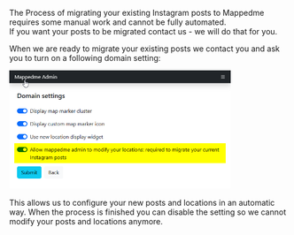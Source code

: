 
 The Process of migrating your existing Instagram posts to Mappedme requires some manual work and cannot be fully automated.  
 If you want your posts to be migrated contact us - we will do that for you.

 When we are ready to migrate your existing posts we contact you and ask you to turn on a following domain setting:

![Alt text](image-6.png)

This allows us to configure your new posts and locations in an automatic way. When the process is finished you can disable the setting so we cannot modify your posts and locations anymore.


